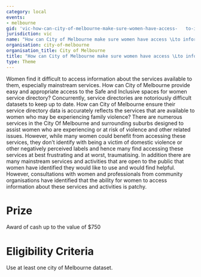 ```yaml
---
category: local
events:
- melbourne
gid: 'vic-how-can-city-of-melbourne-make-sure-women-have-access-   to-information-about-the-services,-support-groups-and-mainstream-services-that-are-available-to-them?'
jurisdiction: vic
name: "How can City of Melbourne make sure women have access \Lto information about the services, support groups and mainstream services that are available to them?"
organisation: city-of-melbourne
organisation_title: City of Melbourne
title: "How can City of Melbourne make sure women have access \Lto information about the services, support groups and mainstream services that are available to them?"
type: Theme
---
```


Women find it difficult to access information about the services available to them, especially mainstream services. How can City of Melbourne provide easy and appropriate access to the Safe and Inclusive spaces for women service directory?
Concurrently, service directories are notoriously difficult datasets to keep up to date. How can City of Melbourne ensure their service directory data is accurately reflects the services that are available to women who may be experiencing family violence?
There are numerous services in the City Of Melbourne and surrounding suburbs designed to assist women who are experiencing or at risk of violence and other related issues. However, while many women could benefit from accessing these services, they don’t identify with being a victim of domestic violence or other negatively perceived labels and hence many find accessing these services at best frustrating and at worst, traumatising. In addition there are many mainstream services and activities that are open to the public that women have identified they would like to use and would find helpful. However, consultations with women and professionals from community organisations have identified that the ability for women to access information about these services and activities is patchy.

# Prize
Award of cash up to the value of $750

# Eligibility Criteria
Use  at least one  city of Melbourne dataset.
